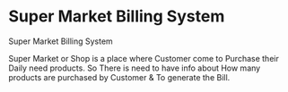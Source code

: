 # Super Market Billing System
Super Market Billing System 

Super Market or Shop is a place where Customer come to Purchase their Daily need products. So There is need 
to have info about 
How many products are purchased by Customer &
To generate the Bill.
 
